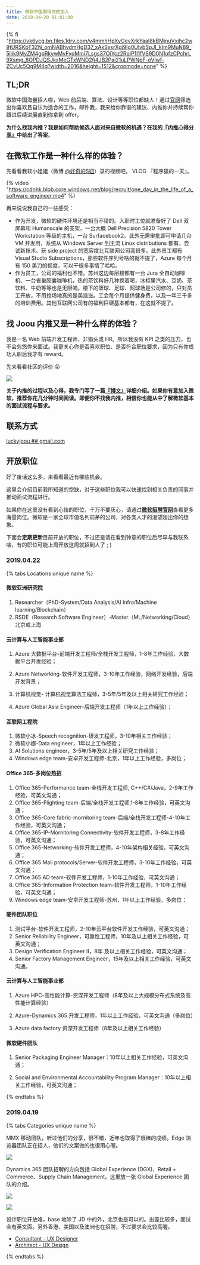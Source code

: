 ```yaml
---
title: 微软中国期待你的加入
date: 2019-04-20 01:01:00
---
```


{% fi "https://vk6ycg.bn.files.1drv.com/y4mmhHpXyGevXrkYaaI8kBMjnuVxjhc2w9tURSKbT3ZN_omNABhvdmHgD37_xAxSxsrXgj9Ig0UlvbSpJI_kIm9MuN89_5ljik9MyZM4gpRkywMvFvqMmi7Lsgs37OiYcz2RqiP1I1fVS9D0N1ofzCPchrL9Xsmg_8OPDJQSJksMeGTxWND2fj4JB2Pai21uLPWNpF-oViwf-ZCvUc5Qg9M4g?width=2016&height=1512&cropmode=none" %}



## TL;DR

微软中国海量招人啦，Web 前后端、算法、设计等等职位都缺人！通过[官网](https://careers.microsoft.com/us/en/search-results?rt=professional)筛选出你喜欢且自认为适合的工作，邮件我，我来给你靠谱的建议、内推你并持续帮你跟进后续进展直到你拿到 offer。

**为什么找我内推？我是如何帮助候选人面对来自微软的机遇？在我的[『内推心得分享』](https://blog.joouis.com/2019/04/11/a-thought-of-referral/)中给出了答案**。

## 在微软工作是一种什么样的体验？

先看看我软小姐姐（微博 [@好奇的S妞](https://www.weibo.com/ohmyboy)）录的视频吧， VLOG 『程序猿的一天』。

{% video "https://cdnhk.blob.core.windows.net/blog/recruit/one_day_in_the_life_of_a_software_engineer.mp4" %}

再来说说我自己的一些感受：

- 作为开发，微软的硬件环境还是相当不错的。入职时工位就准备好了 Dell 双屏幕和 Humanscale 的支架，一台大概 Dell Precision 5820 Tower Workstation 等级的主机，一台 Surfacebook2。此外无需审批即可申请几台 VM 开发用，系统从 Windows Server 到主流 Linux distributions 都有，尝试新技术、玩 side project 的宽容度比互联网公司高很多。此外员工都有 Visual Studio Subscriptions，那些软件序列号啥的就不提了，Azure 每个月有 150 美刀的额度，可以干很多事情了哈哈。
- 作为员工，公司的福利也不错。苏州这边每层楼都有一台 Jura 全自动咖啡机、一台雀巢胶囊咖啡机，热的茶饮料好几种换着喝，冰柜里汽水、豆奶、茶饮料、牛奶等等也是无限喝。楼下的篮球、足球、网球场是公司修的，只对员工开放，不用抢场地真的是美滋滋。工会每个月提供健身费，以及一年三千多的培训费用。其他互联网公司有的福利巨硬基本都有，在这就不提了。

## 找 Joou 内推又是一种什么样的体验？

我是一名 Web 前端开发工程师，非猎头或 HR。所以我没有 KPI 之类的压力，也不会忽悠你来面试。我更关心你是否喜欢职位、是否符合职位要求，因为只有你成功入职后我才有 reward。

先来看看社区的评价 😝

![](https://u661cg.bn.files.1drv.com/y4mxifR4zl_EAeYYKS3Pcppavl884YM27s5eYBAkmtKe3E88knpY6jt8RGV494nd3a-JTlGwCoezYaLfYoVZ9cSyAt0TxiqTgozzd8MXGJrrtt5WXJ6njDF-cn3ZDGZT2wpwJn4oOraU6LFZJO3DT2axGKRZuLXDhMQe3FDAsFgs2eDxX-BO43VAEYITvtoc_5ng-RJ8lmdgTpj6KEJWXBVMg)

**关于内推的过程以及心得，我专门写了一篇[『博文』](https://blog.joouis.com/2019/04/11/a-thought-of-referral/)详细介绍。如果你有意加入微软，推荐你花几分钟时间阅读。即便你不找我内推，相信你也能从中了解微软基本的面试流程与要求。**

## 联系方式

[luckyjoou ## gmail.com](mailto:luckyjoou@gmail.com)

## 开放职位

好了废话这么多，来看看最近有哪些机会。

这里会介绍目前我所知道的空缺，对于这些职位我可以快速找到相关负责的同事并推动面试流程进行。

如果你在这里没有看到心怡的职位，千万不要灰心，请通过[**微软招聘官网**](https://careers.microsoft.com/us/en/search-results?rt=professional)查看更多海量岗位。微软是一家全球市值名列前茅的公司，对各类人才的渴望超出你的想象。

下面会**定期更新**目前开放的职位，不过还是请在看到钟意的职位后尽早与我联系哈，有的职位可能上周开放这周就招到人了 ; )

### 2019.04.22

{% tabs Locations unique name %}

<!-- tab 北京 -->

#### **微软亚洲研究院**

1. Researcher（PhD-System/Data Analysis/AI Infra/Machine learning/Blockchain）
2. RSDE（Research Software Engineer）-Master（ML/Networking/Cloud）北京或上海

#### **云计算与人工智能事业部**

1. Azure 大数据平台-前端开发工程师/全栈开发工程师，1-8年工作经验，大数据平台开发经验；

2. Azure Networking-软件开发工程师，3-10年工作经验，网络开发经验，后端开发背景；

3. 计算机视觉- 计算机视觉算法工程师，3-5年/5年及以上相关研究工作经验；

4. Azure Global Asia Engineer-后端开发工程师（1年以上工作经验）；

#### **互联网工程院**

1. 微软小冰-Speech recognition-研发工程师，3-10年相关工作经验；
2. 微软小娜-Data engineer，1年以上工作经验；
3. AI Solutions engineer，3-5年/5年及以上相关研究工作经验；
4. Windows edge team-安卓开发工程师-北京，1年以上工作经验，多岗位；

<!-- endtab -->

<!-- tab 苏州 -->

#### **Office 365-多岗位热招**

1. Office 365-Performance team-全栈开发工程师, C++/C#/Java，2-9年工作经验，可英文沟通；
2. Office 365-Flighting team-后端/全栈开发工程师,1-8年工作经验，可英文沟通；
3. Office 365-Core fabric-mornitoring team-后端/全栈开发工程师-4-10年工作经验，可英文沟通；
4. Office 365-IP-Mornitoring Connectivity-软件开发工程师，3-8年工作经验，可英文沟通；
5. Office 365-Networking-软件开发工程师，4-10年架构相关经验，可英文沟通；
6. Office 365 Mail protocols/Server-软件开发工程师，3-10年工作经验，可英文沟通；
7. Office 365 AD team-软件开发工程师，1-10年工作经验，可英文沟通；
8. Office 365-Information Protection team-软件开发工程师，1-10年工作经验，可英文沟通；
9. Windows edge team-安卓开发工程师-苏州，1年以上工作经验，多岗位；

#### **硬件团队职位**

1. 测试平台-软件开发工程师，2-10年云平台软件开发工作经验，可英文沟通；
2. Senior Reliability Engineer，可靠性工程师，10年及以上相关工作经验，可英文沟通；
3. Design Verification Engineer II，8年 及以上相关工作经验，可英文沟通；
4. Senior Factory Management Engineer，15年及以上相关工作经验，可英文沟通。

<!-- endtab -->

 <!-- tab 上海 -->

#### **云计算与人工智能事业部**

1. Azure HPC-高性能计算-资深开发工程师（8年及以上大规模分布式系统及高性能计算经验）

2. Azure-Dynamics 365 开发工程师，1年以上工作经验，可英文沟通（多岗位）

3. Azure data factory 资深开发工程师（8年及以上相关工作经验）

 <!-- endtab -->

 <!-- tab 深圳 -->

#### **微软硬件团队**

1. Senior Packaging Engineer Manager：10年以上相关工作经验，可英文沟通；

2. Social and Environmental Accountability Program Manager：10年以上相关工作经验，可英文沟通；

 <!-- endtab -->

{% endtabs %}



### 2019.04.19

{% tabs Categories unique name %}

<!-- tab Mobile -->

MMX 移动团队，听过他们的分享，很不错，近年也取得了很棒的成绩。Edge 浏览器团队正在招人，他们的文案做的也很用心喔。

![](https://u660cg.bn.files.1drv.com/y4m7gM25moAbCmf1dg9Lb6EXAZxZ4h3N-EKyKqPKrZ5Y1gLzcqNzZsSeavdZQotkA5yeW04GOUC8wYm_g5cIIUAhtnsWDzhJURxcS_EC5BQYp7lY0XEEcWHdssAWx-Le555YSzflDomvD5V22jpc3QrZ9UO_RQES3jNQEv4K_as0E-YBueMNGt5ByxgQPi8dCztCf3n-XQCSnr3kBcW0mk7Lg)

<!-- endtab -->

<!-- tab Dynamics 365 -->

Dynamics 365 团队招聘的方向包括 Global Experience (DGX)、Retail + Commerce、Supply Chain Management。这里放一张 Global Experience 团队的介绍。

![](https://u66wcg.bn.files.1drv.com/y4m29GjwbxqhSmei5H6lRJ3tnIiSs7ShNi5MMezbXnK1-wtsxG9PK8BbyJs_aX8ipeXqKKZfKOr_0PxmeqIbJx6HOHlN1MM8_L0cedyietfTOGgHZjVV8TXfY2oOf51ASh8eNvOW9E9r3FNrTOEJ5v5h8NLaEb7wCqGnsg5jsF1XEZEDzPoVXIwcUhPB2gg_uGeU7Epdem9Fh67YQirpBy88Q)

<!-- endtab -->

 <!-- tab Azure Big Data -->

![](https://u66zcg.bn.files.1drv.com/y4msbW1h8QI6_rXxW2weAynH1HVi4GR1ypWaZZFeuY8d2cj-XjDPzJBqj3SpcQC8xQWFFTEFrBOYG6zim5BteybJKZH4JQNloUiQ2nV_Jz-VS6w7H4mx7eDGzq8wd_tgnjSGzNoiBVCfUnVfFZbNSjEo2uAaw8Vpk9QwmNqZ0krU52yfeI9FKH0hQqBI3Q4JMHkxCGLzw6F2enBtmg-cpPAdw)

 <!-- endtab -->

 <!-- tab UX Designer -->

设计职位开放咯，base 地除了 JD 中的外，北京也是可以的。出差比较多，面试会有英文面。另外香港、美国以及澳洲也在招聘，不过要求会比较高喔。

- [Consultant - UX Designer](https://careers.microsoft.com/us/en/job/603152/Consultant-UX-Designer)
- [Architect - UX Design](https://careers.microsoft.com/us/en/job/603088/Architect-UX-Design)

 <!-- endtab -->

{% endtabs %}






